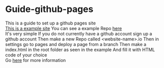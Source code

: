 # Guide-github-pages
This is a guide to set up a github pages site 
<br />
[This is a example site](https://vokuar.github.io/template-webpage.io/) 
You can see a example Repo [here](https://github.com/Vokuar/template-webpage.io) 
<br />
It's very simple
If you do not currently have a github account sign up a github account
Then make a new Repo called \<website-name\>.io
Then in settings go to pages and deploy a page from a branch
Then make a index.html in the root folder as seen in the example
And fill it with HTML code of your choice 
<br />
Go [here](https://docs.github.com/en/pages/getting-started-with-github-pages/creating-a-github-pages-site) for more information 
